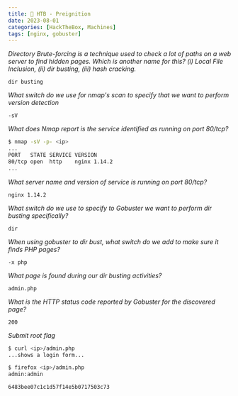 ```yaml
---
title: 🔵 HTB - Preignition
date: 2023-08-01
categories: [HackTheBox, Machines]
tags: [nginx, gobuster]
---
```


_Directory Brute-forcing is a technique used to check a lot of paths on a web server to find hidden pages. Which is another name for this? (i) Local File Inclusion, (ii) dir busting, (iii) hash cracking._

`dir busting`

_What switch do we use for nmap's scan to specify that we want to perform version detection_

`-sV`

_What does Nmap report is the service identified as running on port 80/tcp?_

```bash
$ nmap -sV -p- <ip>
...
PORT   STATE SERVICE VERSION
80/tcp open  http    nginx 1.14.2
...
```

_What server name and version of service is running on port 80/tcp?_

`nginx 1.14.2`

_What switch do we use to specify to Gobuster we want to perform dir busting specifically?_

`dir`

_When using gobuster to dir bust, what switch do we add to make sure it finds PHP pages?_

`-x php`

_What page is found during our dir busting activities?_

`admin.php`

_What is the HTTP status code reported by Gobuster for the discovered page?_

`200`

_Submit root flag_

```bash
$ curl <ip>/admin.php
...shows a login form...

$ firefox <ip>/admin.php
admin:admin

6483bee07c1c1d57f14e5b0717503c73
```
